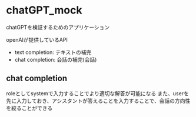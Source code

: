 # chatGPT_mock
chatGPTを検証するためのアプリケーション

openAIが提供しているAPI
* text completion: テキストの補完
* chat completion: 会話の補完(会話)


## chat completion
roleとしてsystemで入力することでより適切な解答が可能になる
また、userを先に入力しておき、アシスタントが答えることを入力することで、会話の方向性を絞ることができる
